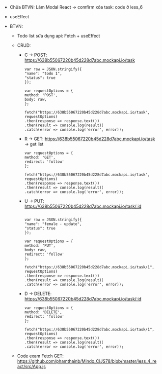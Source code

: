 - Chữa BTVN: Làm Modal React -> comfirm xóa task: code ở less_6
- useEffect

- BTVN: 
    - Todo list sửa dụng api: Fetch + useEffect
    - CRUD:
        - C -> POST: https://638b55067220b45d228d7abc.mockapi.io/task
            ```
            var raw = JSON.stringify({
            "name": "todo 1",
            "status": true
            });

            var requestOptions = {
            method: 'POST',
            body: raw,
            };

            fetch("https://638b55067220b45d228d7abc.mockapi.io/task", requestOptions)
            .then(response => response.text())
            .then(result => console.log(result))
            .catch(error => console.log('error', error));
            ```
        - R -> GET: https://638b55067220b45d228d7abc.mockapi.io/task -> get list
            ```
            var requestOptions = {
            method: 'GET',
            redirect: 'follow'
            };

            fetch("https://638b55067220b45d228d7abc.mockapi.io/task", requestOptions)
            .then(response => response.text())
            .then(result => console.log(result))
            .catch(error => console.log('error', error));
            ```
        - U -> PUT: https://638b55067220b45d228d7abc.mockapi.io/task/:id
            ```

            var raw = JSON.stringify({
            "name": "female - update",
            "status": true
            });

            var requestOptions = {
            method: 'PUT',
            body: raw,
            redirect: 'follow'
            };

            fetch("https://638b55067220b45d228d7abc.mockapi.io/task/1", requestOptions)
            .then(response => response.text())
            .then(result => console.log(result))
            .catch(error => console.log('error', error));
            ```
        - D -> DELETE: https://638b55067220b45d228d7abc.mockapi.io/task/:id
            ```
            var requestOptions = {
            method: 'DELETE',
            redirect: 'follow'
            };

            fetch("https://638b55067220b45d228d7abc.mockapi.io/task/1", requestOptions)
            .then(response => response.text())
            .then(result => console.log(result))
            .catch(error => console.log('error', error));
            ```

    - Code exam Fetch GET: https://github.com/phamthainb/Mindx_CIJS78/blob/master/less_4_react/src/App.js

